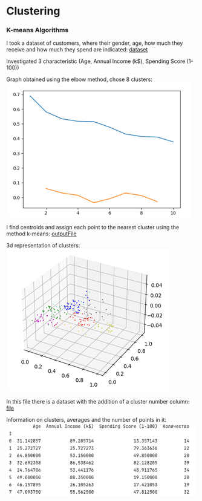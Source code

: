 # Clustering 
### K-means Algorithms

I took a dataset of customers, where their gender, age, 
how much they receive and how much they spend are indicated:
[dataset](Mall_Customers.csv)

Investigated 3 characteristic (Age, Annual Income (k$), Spending Score (1-100))

Graph obtained using the elbow method, chose 8 clusters:
![graph](elbow_method.png)

I find centroids and assign each point to the nearest cluster using the method k-means:
[outputFile](points.csv)

3d representation of clusters:
![3d](3d.png)

In this file there is a dataset with the addition of a cluster number column:
[file](data_clust.csv)

Information on clusters, averages and the number of points in it:
![descr](cluster_descr.png)